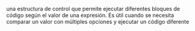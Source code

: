 una estructura de control que permite ejecutar diferentes bloques de código según el valor de una expresión. Es útil cuando se necesita comparar un valor con múltiples opciones y ejecutar un código diferente